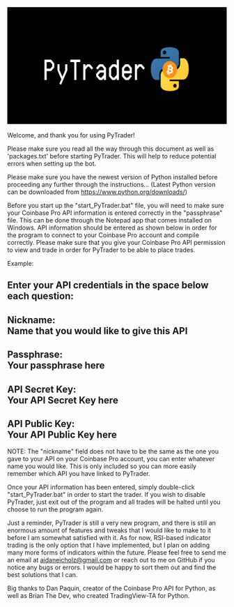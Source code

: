 
<img src="https://github.com/AidanE122/PyTrader/blob/main/PyTrader.png" width="583" height="268">

Welcome, and thank you for using PyTrader!

Please make sure you read all the way through this document as well as 
'packages.txt' before starting PyTrader. This will help to reduce potential
errors when setting up the bot.

Please make sure you have the newest version of Python installed before
proceeding any further through the instructions...
(Latest Python version can be downloaded from https://www.python.org/downloads/)

Before you start up the "start_PyTrader.bat" file, you will need to make sure 
your Coinbase Pro API information is entered correctly in the "passphrase" file. 
This can be done through the Notepad app that comes installed on Windows. API 
information should be entered as shown below in order for the program to connect
to your Coinbase Pro account and compile correctly. Please make sure that you give
your Coinbase Pro API permission to view and trade in order for PyTrader to be 
able to place trades.

Example:

Enter your API credentials in the space below each question:
-----------------------------------------------
Nickname:                 
Name that you would like to give this API
-----------------------------------------------
Passphrase:               
Your passphrase here
-----------------------------------------------
API Secret Key:               
Your API Secret Key here
-----------------------------------------------
API Public Key:               
Your API Public Key here
-----------------------------------------------

NOTE: The "nickname" field does not have to be the same as the one you gave to
your API on your Coinbase Pro account, you can enter whatever name you would like. 
This is only included so you can more easily remember which API you have linked 
to PyTrader.

Once your API information has been entered, simply double-click "start_PyTrader.bat"
in order to start the trader. If you wish to disable PyTrader, just exit out of the 
program and all trades will be halted until you choose to run the program again.

Just a reminder, PyTrader is still a very new program, and there is still an enormous
amount of features and tweaks that I would like to make to it before I am somewhat
satisfied with it. As for now, RSI-based indicator trading is the only option that I 
have implemented, but I plan on adding many more forms of indicators within the future.
Please feel free to send me an email at aidaneicholz@gmail.com or reach out to me on 
GitHub if you notice any bugs or errors. I would be happy to sort them out and find the
best solutions that I can.

Big thanks to Dan Paquin, creator of the Coinbase Pro API for Python, as well 
as Brian The Dev, who created TradingView-TA for Python.

